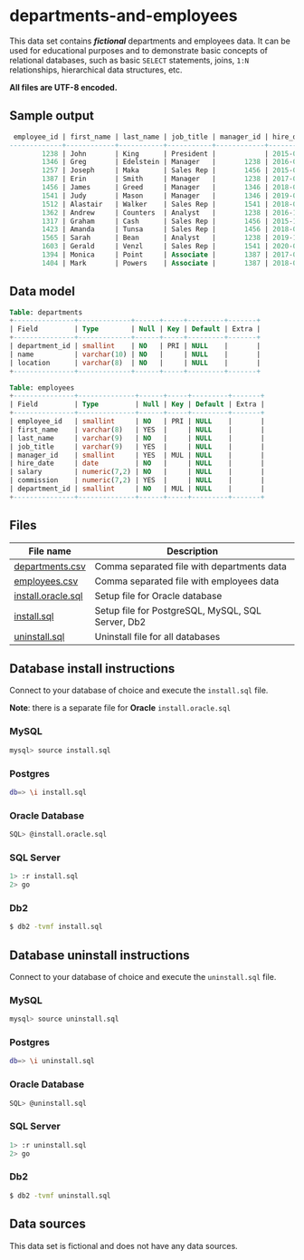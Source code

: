 # departments-and-employees

This data set contains ***fictional*** departments and employees data. It can be used for educational purposes and to demonstrate basic concepts of relational databases, such as basic `SELECT` statements, joins, `1:N` relationships, hierarchical data structures, etc.

**All files are UTF-8 encoded.**

## Sample output

```sql
 employee_id | first_name | last_name | job_title | manager_id | hire_date  |  salary  | commission | department_id
-------------+------------+-----------+-----------+------------+------------+----------+------------+---------------
        1238 | John       | King      | President |            | 2015-05-14 | 10000.00 |            |             1
        1346 | Greg       | Edelstein | Manager   |       1238 | 2016-06-17 |  8000.00 |            |             2
        1257 | Joseph     | Maka      | Sales Rep |       1456 | 2015-05-20 |  6000.00 |    1000.00 |             2
        1387 | Erin       | Smith     | Manager   |       1238 | 2017-02-04 |  6000.00 |            |             3
        1456 | James      | Greed     | Manager   |       1346 | 2018-03-12 |  5000.00 |            |             2
        1541 | Judy       | Mason     | Manager   |       1346 | 2019-05-23 |  4450.00 |            |             2
        1512 | Alastair   | Walker    | Sales Rep |       1541 | 2018-07-24 |  3000.00 |     750.00 |             2
        1362 | Andrew     | Counters  | Analyst   |       1238 | 2016-11-03 |  3000.00 |            |             4
        1317 | Graham     | Cash      | Sales Rep |       1456 | 2015-12-08 |  3000.00 |    1500.00 |             2
        1423 | Amanda     | Tunsa     | Sales Rep |       1456 | 2018-02-12 |  3000.00 |    1000.00 |             2
        1565 | Sarah      | Bean      | Analyst   |       1238 | 2019-10-22 |  2000.00 |            |             4
        1603 | Gerald     | Venzl     | Sales Rep |       1541 | 2020-04-02 |  2000.00 |     500.00 |             2
        1394 | Monica     | Point     | Associate |       1387 | 2017-05-13 |  1200.00 |            |             3
        1404 | Mark       | Powers    | Associate |       1387 | 2018-01-14 |  1000.00 |            |             3
```

## Data model

```sql
Table: departments
+---------------+-------------+------+-----+---------+-------+
| Field         | Type        | Null | Key | Default | Extra |
+---------------+-------------+------+-----+---------+-------+
| department_id | smallint    | NO   | PRI | NULL    |       |
| name          | varchar(10) | NO   |     | NULL    |       |
| location      | varchar(8)  | NO   |     | NULL    |       |
+---------------+-------------+------+-----+---------+-------+
```
```sql
Table: employees
+---------------+--------------+------+-----+---------+-------+
| Field         | Type         | Null | Key | Default | Extra |
+---------------+--------------+------+-----+---------+-------+
| employee_id   | smallint     | NO   | PRI | NULL    |       |
| first_name    | varchar(8)   | YES  |     | NULL    |       |
| last_name     | varchar(9)   | NO   |     | NULL    |       |
| job_title     | varchar(9)   | YES  |     | NULL    |       |
| manager_id    | smallint     | YES  | MUL | NULL    |       |
| hire_date     | date         | NO   |     | NULL    |       |
| salary        | numeric(7,2) | NO   |     | NULL    |       |
| commission    | numeric(7,2) | YES  |     | NULL    |       |
| department_id | smallint     | NO   | MUL | NULL    |       |
+---------------+--------------+------+-----+---------+-------+
```

## Files
| File name | Description |
| --------- | ------------|
| [departments.csv](departments.csv) | Comma separated file with departments data |
| [employees.csv](employees.csv) | Comma separated file with employees data |
| [install.oracle.sql](install.oracle.sql) | Setup file for Oracle database |
| [install.sql](install.sql) | Setup file for PostgreSQL, MySQL, SQL Server, Db2 |
| [uninstall.sql](uninstall.sql) | Uninstall file for all databases |

## Database install instructions

Connect to your database of choice and execute the `install.sql` file.  

**Note**: there is a separate file for **Oracle** `install.oracle.sql`

### MySQL
```bash
mysql> source install.sql
```

### Postgres
```bash
db=> \i install.sql
```

### Oracle Database
```bash
SQL> @install.oracle.sql
```

### SQL Server
```bash
1> :r install.sql
2> go
```

### Db2
```bash
$ db2 -tvmf install.sql
```

## Database uninstall instructions

Connect to your database of choice and execute the `uninstall.sql` file.  

### MySQL
```bash
mysql> source uninstall.sql
```

### Postgres
```bash
db=> \i uninstall.sql
```

### Oracle Database
```bash
SQL> @uninstall.sql
```

### SQL Server
```bash
1> :r uninstall.sql
2> go
```

### Db2
```bash
$ db2 -tvmf uninstall.sql
```

## Data sources
This data set is fictional and does not have any data sources.
